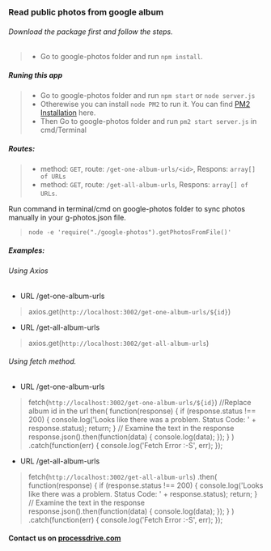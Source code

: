 ### Read public photos from google album

###### Download the package first and follow the steps.
> - Go to google-photos folder and run `npm install`.

##### Runing this app
> - Go to google-photos folder and run `npm start` or `node server.js`
> - Otherewise you can install `node PM2` to run it. You can find [PM2 Installation](https://www.npmjs.com/package/pm2) here.
> - Then Go to google-photos folder and run `pm2 start server.js` in cmd/Terminal

##### Routes:
> * method: `GET`, route: `/get-one-album-urls/<id>`, Respons: `array[] of URLs`
> * method: `GET`, route: `/get-all-album-urls`, Respons: `array[] of URLs`.

Run command in terminal/cmd on google-photos folder to sync photos manually in your g-photos.json file.
> `node -e 'require("./google-photos").getPhotosFromFile()'`


##### Examples:
###### Using Axios
- URL /get-one-album-urls
> axios.get(`http://localhost:3002/get-one-album-urls/${id}`)
- URL /get-all-album-urls
> axios.get(`http://localhost:3002/get-all-album-urls`)
###### Using fetch method.
- URL /get-one-album-urls
> fetch(`http://localhost:3002/get-one-album-urls/${id}`) //Replace album id in the url
then(
function(response) {
if (response.status !== 200) {
console.log('Looks like there was a problem. Status Code: ' + response.status);
return;
}
// Examine the text in the response
response.json().then(function(data) {
console.log(data);
});
}
)
.catch(function(err) {
console.log('Fetch Error :-S', err);
});
- URL /get-all-album-urls
> fetch(`http://localhost:3002/get-all-album-urls`)
.then(
function(response) {
if (response.status !== 200) {
console.log('Looks like there was a problem. Status Code: ' + response.status);
return;
}
// Examine the text in the response
response.json().then(function(data) {
console.log(data);
});
}
)
.catch(function(err) {
console.log('Fetch Error :-S', err);
});

#### Contact us on [processdrive.com](http://processdrive.com)